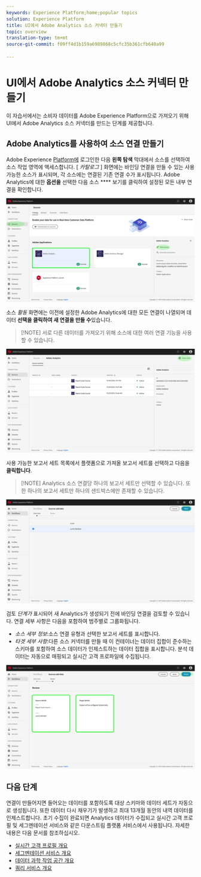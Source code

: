 ```yaml
---
keywords: Experience Platform;home;popular topics
solution: Experience Platform
title: UI에서 Adobe Analytics 소스 커넥터 만들기
topic: overview
translation-type: tm+mt
source-git-commit: f09ff4d1b159a6989868c5cfc35b361cfb640a99

---
```



# UI에서 Adobe Analytics 소스 커넥터 만들기

이 자습서에서는 소비자 데이터를 Adobe Experience Platform으로 가져오기 위해 UI에서 Adobe Analytics 소스 커넥터를 만드는 단계를 제공합니다.

## Adobe Analytics를 사용하여 소스 연결 만들기

Adobe Experience <a href="https://platform.adobe.com" target="_blank">Platform에</a> 로그인한 다음 **왼쪽 탐색** 막대에서 소스를 선택하여 소스 작업 영역에 액세스합니다. [ *카탈로그* ] 화면에는 바인딩 연결을 만들 수 있는 사용 가능한 소스가 표시되며, 각 소스에는 연결된 기존 연결 수가 표시됩니다. Adobe Analytics에 대한 **옵션을** 선택한 다음 소스 **** 보기를 클릭하여 설정된 모든 내부 연결을 확인합니다.

![](../../../../images/tutorials/create/analytics/AA-sources_catalog.png)

소스 *활동* 화면에는 이전에 설정한 Adobe Analytics에 대한 모든 연결이 나열되며 데이터 **선택을 클릭하여 새 연결을 만들 수**&#x200B;있습니다.

>[!NOTE] 서로 다른 데이터를 가져오기 위해 소스에 대한 여러 연결 기능을 사용할 수 있습니다.

![](../../../..//images/tutorials/create/analytics/AA-source_activity.png)

사용 가능한 보고서 세트 목록에서 플랫폼으로 가져올 보고서 세트를 선택하고 다음을 **클릭합니다**.

>[!NOTE] Analytics 소스 연결당 하나의 보고서 세트만 선택할 수 있습니다. 또한 하나의 보고서 세트만 하나의 샌드박스에만 존재할 수 있습니다.

![](../../../../images/tutorials/create/analytics/AA-select_data.png)

검토 *단계가* 표시되어 새 Analytics가 생성되기 전에 바인딩 연결을 검토할 수 있습니다. 연결 세부 사항은 다음을 포함하여 범주별로 그룹화됩니다.

* *소스 세부 정보*:소스 연결 유형과 선택한 보고서 세트를 표시합니다.
* *타겟 세부 사항*:다른 소스 커넥터를 만들 때 이 컨테이너는 데이터 집합이 준수하는 스키마를 포함하여 소스 데이터가 인제스트하는 데이터 집합을 표시합니다. 분석 데이터는 자동으로 매핑되고 실시간 고객 프로파일에 수집됩니다.

![](../../../../images/tutorials/create/analytics/AA-review.png)

## 다음 단계

연결이 만들어지면 들어오는 데이터를 포함하도록 대상 스키마와 데이터 세트가 자동으로 생성됩니다. 또한 데이터 다시 채우기가 발생하고 최대 13개월 동안의 내역 데이터를 인제스트합니다. 초기 수집이 완료되면 Analytics 데이터가 수집되고 실시간 고객 프로필 및 세그멘테이션 서비스와 같은 다운스트림 플랫폼 서비스에서 사용됩니다. 자세한 내용은 다음 문서를 참조하십시오.

* [실시간 고객 프로필 개요](../../../../../profile/home.md)
* [세그멘테이션 서비스 개요](../../../../../segmentation/home.md)
* [데이터 과학 작업 공간 개요](../../../../../data-science-workspace/home.md)
* [쿼리 서비스 개요](../../../../../query-service/home.md)

